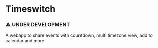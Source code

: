 # Timeswitch
### ⚠️ UNDER DEVELOPMENT

A webapp to share events with countdown, multi timezone view, add to calendar and more
